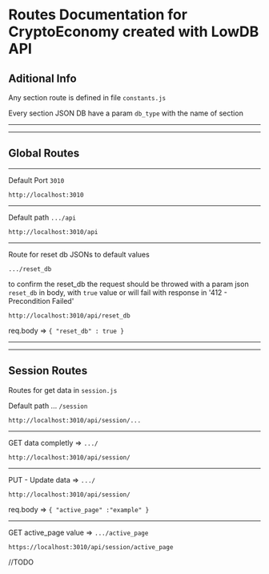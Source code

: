 # Routes Documentation for CryptoEconomy created with LowDB API

## Aditional Info

Any section route is defined in file `constants.js`

Every section JSON DB have a param `db_type` with the name of section

---

---

## Global Routes

---

Default Port `3010`

`http://localhost:3010`

---

Default path `.../api`

`http://localhost:3010/api`

---

Route for reset db JSONs to default values

`.../reset_db`

to confirm the reset_db the request should be throwed with a param json `reset_db` in body, with `true` value or will fail with response in '412 - Precondition Failed'

`http://localhost:3010/api/reset_db`

req.body => `{ "reset_db" : true }`

---

---

## Session Routes

Routes for get data in `session.js`

Default path ... `/session`

`http://localhost:3010/api/session/...`

---

GET data completly => `.../`

`http://localhost:3010/api/session/`

---

PUT - Update data => `.../`

`http://localhost:3010/api/session/`

req.body => `{ "active_page" :"example" }`

---

GET active_page value => `.../active_page`

`https://localhost:3010/api/session/active_page`

//TODO
